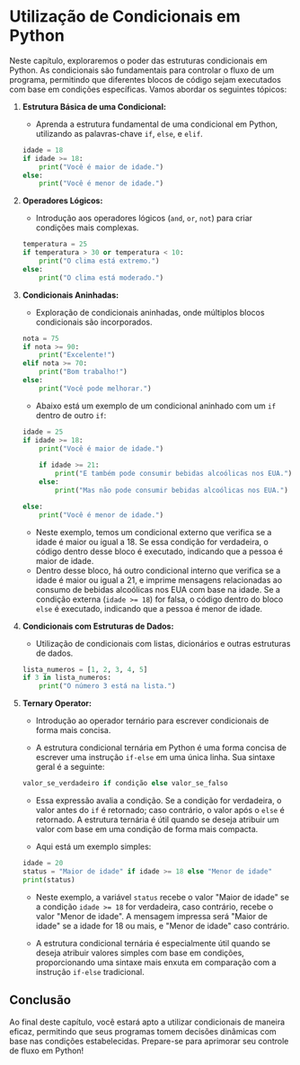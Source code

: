 # **Utilização de Condicionais em Python**

Neste capítulo, exploraremos o poder das estruturas condicionais em Python. As condicionais são fundamentais para controlar o fluxo de um programa, permitindo que diferentes blocos de código sejam executados com base em condições específicas. Vamos abordar os seguintes tópicos:

1. **Estrutura Básica de uma Condicional:**
   - Aprenda a estrutura fundamental de uma condicional em Python, utilizando as palavras-chave `if`, `else`, e `elif`.

   ```python
   idade = 18
   if idade >= 18:
       print("Você é maior de idade.")
   else:
       print("Você é menor de idade.")
   ```

2. **Operadores Lógicos:**
   - Introdução aos operadores lógicos (`and`, `or`, `not`) para criar condições mais complexas.

   ```python
   temperatura = 25
   if temperatura > 30 or temperatura < 10:
       print("O clima está extremo.")
   else:
       print("O clima está moderado.")
   ```

3. **Condicionais Aninhadas:**
   - Exploração de condicionais aninhadas, onde múltiplos blocos condicionais são incorporados.

   ```python
   nota = 75
   if nota >= 90:
       print("Excelente!")
   elif nota >= 70:
       print("Bom trabalho!")
   else:
       print("Você pode melhorar.")
   ```

   - Abaixo está um exemplo de um condicional aninhado com um `if` dentro de outro `if`:

    ```python
    idade = 25
    if idade >= 18:
        print("Você é maior de idade.")
        
        if idade >= 21:
            print("E também pode consumir bebidas alcoólicas nos EUA.")
        else:
            print("Mas não pode consumir bebidas alcoólicas nos EUA.")

    else:
        print("Você é menor de idade.")
    ```

    - Neste exemplo, temos um condicional externo que verifica se a idade é maior ou igual a 18. Se essa condição for verdadeira, o código dentro desse bloco é executado, indicando que a pessoa é maior de idade. 
    - Dentro desse bloco, há outro condicional interno que verifica se a idade é maior ou igual a 21, e imprime mensagens relacionadas ao consumo de bebidas alcoólicas nos EUA com base na idade. Se a condição externa (`idade >= 18`) for falsa, o código dentro do bloco `else` é executado, indicando que a pessoa é menor de idade.

4. **Condicionais com Estruturas de Dados:**
   - Utilização de condicionais com listas, dicionários e outras estruturas de dados.

   ```python
   lista_numeros = [1, 2, 3, 4, 5]
   if 3 in lista_numeros:
       print("O número 3 está na lista.")
   ```

5. **Ternary Operator:**
   - Introdução ao operador ternário para escrever condicionais de forma mais concisa.

   - A estrutura condicional ternária em Python é uma forma concisa de escrever uma instrução `if-else` em uma única linha. Sua sintaxe geral é a seguinte:

    ```python
    valor_se_verdadeiro if condição else valor_se_falso
    ```

    - Essa expressão avalia a condição. Se a condição for verdadeira, o valor antes do `if` é retornado; caso contrário, o valor após o `else` é retornado. A estrutura ternária é útil quando se deseja atribuir um valor com base em uma condição de forma mais compacta.

    - Aqui está um exemplo simples:

    ```python
    idade = 20
    status = "Maior de idade" if idade >= 18 else "Menor de idade"
    print(status)
    ```

    - Neste exemplo, a variável `status` recebe o valor "Maior de idade" se a condição `idade >= 18` for verdadeira, caso contrário, recebe o valor "Menor de idade". A mensagem impressa será "Maior de idade" se a idade for 18 ou mais, e "Menor de idade" caso contrário.
    
    - A estrutura condicional ternária é especialmente útil quando se deseja atribuir valores simples com base em condições, proporcionando uma sintaxe mais enxuta em comparação com a instrução `if-else` tradicional.


## **Conclusão**


Ao final deste capítulo, você estará apto a utilizar condicionais de maneira eficaz, permitindo que seus programas tomem decisões dinâmicas com base nas condições estabelecidas. Prepare-se para aprimorar seu controle de fluxo em Python!